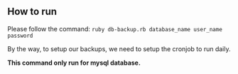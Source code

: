 ## How to run

Please follow the command: `ruby db-backup.rb database_name user_name password`

By the way, to setup our backups, we need to setup the cronjob to run daily.

**This command only run for mysql database.**
